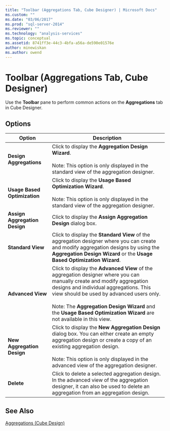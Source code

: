 ```yaml
---
title: "Toolbar (Aggregations Tab, Cube Designer) | Microsoft Docs"
ms.custom: ""
ms.date: "03/06/2017"
ms.prod: "sql-server-2014"
ms.reviewer: ""
ms.technology: "analysis-services"
ms.topic: conceptual
ms.assetid: 8741ff3e-44c3-4bfa-a56a-de590e01576e
author: minewiskan
ms.author: owend
---
```

# Toolbar (Aggregations Tab, Cube Designer)
  Use the **Toolbar** pane to perform common actions on the **Aggregations** tab in Cube Designer.  
  
## Options  
  
|Option|Description|  
|------------|-----------------|  
|**Design Aggregations**|Click to display the **Aggregation Design Wizard**.<br /><br /> Note: This option is only displayed in the standard view of the aggregation designer.|  
|**Usage Based Optimization**|Click to display the **Usage Based Optimization Wizard**.<br /><br /> Note: This option is only displayed in the standard view of the aggregation designer.|  
|**Assign Aggregation Design**|Click to display the **Assign Aggregation Design** dialog box.|  
|**Standard View**|Click to display the **Standard View** of the aggregation designer where you can create and modify aggregation designs by using the **Aggregation Design Wizard** or the **Usage Based Optimization Wizard**.|  
|**Advanced View**|Click to display the **Advanced View** of the aggregation designer where you can manually create and modify aggregation designs and individual aggregations. This view should be used by advanced users only.<br /><br /> Note: The **Aggregation Design Wizard** and the **Usage Based Optimization Wizard** are not available in this view.|  
|**New Aggregation Design**|Click to display the **New Aggregation Design** dialog box. You can either create an empty aggregation design or create a copy of an existing aggregation design.<br /><br /> Note: This option is only displayed in the advanced view of the aggregation designer.|  
|**Delete**|Click to delete a selected aggregation design.  In the advanced view of the aggregation designer, it can also be used to delete an aggregation from an aggregation design.|  
  
## See Also  
 [Aggregations &#40;Cube Design&#41;](aggregations-cube-design.md)  
  
  
